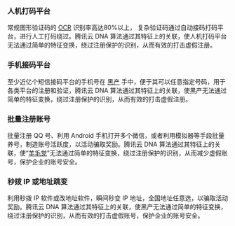 ### 人机打码平台 
常规图形验证码的 [OCR](https://cloud.tencent.com/document/product/1190/42804) 识别率高达80%以上， 复杂验证码通过自动接码打码平台，进行人工打码绕过。腾讯云 DNA 算法通过其特征上的关联，使人机打码平台无法通过简单的特征变换，绕过注册保护的识别，从而有效的打击虚假注册。
### 手机接码平台
至少近亿个短信接码平台的手机号在 [黑产](https://cloud.tencent.com/document/product/1190/42804) 手中，便于其可以任意指定号码，用于各类平台的注册和验证，腾讯云 DNA 算法通过其特征上的关联，使黑产无法通过简单的特征变换，绕过注册保护的识别，从而有效的打击虚假注册。
### 批量注册账号 
批量注册 QQ 号、利用 Android 手机打开多个微信，或者利用模拟器等手段批量养号，制造账号活跃度，以活动骗取奖励。腾讯云 DNA 算法通过其特征上的关联，使“[羊毛党](https://cloud.tencent.com/document/product/1190/42804)”无法通过简单的特征变换，绕过注册保护的识别，从而减少虚假账号，保护企业的账号安全。
### 秒拨 IP 或地址跳变
利用秒拨 IP 软件或改地址软件，瞬间秒变 IP 地址，全国地址任意选，以骗取活动奖励。腾讯云 DNA 算法通过其特征上的关联，使黑产无法通过简单的特征变换，绕过注册保护的识别，从而有效的打击虚假账号，保护企业的账号安全。
